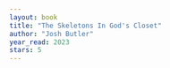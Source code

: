 ```yaml
---
layout: book
title: "The Skeletons In God's Closet"
author: "Josh Butler"
year_read: 2023
stars: 5
---
```


